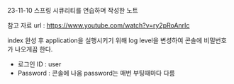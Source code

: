 23-11-10
스프링 시큐리티를 연습하며 작성한 노트

참고 자료 url : https://www.youtube.com/watch?v=ry2pRoAnrIc

index 완성 후 application을 실행시키기 위해 log level을 변셩하여 콘솔에 비밀번호가 나오게끔 한다.
 - 로그인 ID : user
 - Password : 콘솔에 나옴
password는 매번 부팅때마다 다름